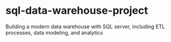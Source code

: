 # sql-data-warehouse-project
Building a modern data warehouse with SQL server, including ETL processes, data modeling, and analytics
